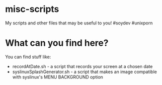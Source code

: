 # misc-scripts
My scripts and other files that may be useful to you! #soydev #unixporn

# What can you find here?
You can find stuff like:
+ recordAtDate.sh - a script that records your screen at a chosen date 
+ syslinuxSplashGenerator.sh - a script that makes an image compatible with syslinux's MENU BACKGROUND option

